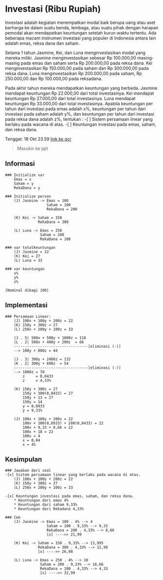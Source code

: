 # Investasi (Ribu Rupiah)                                           

Investasi adalah kegiatan menempatkan modal baik berupa uang atau aset berharga ke dalam suatu benda, lembaga, atau suatu pihak dengan harapan pemodal akan mendapatkan keuntungan setelah kurun waktu tertentu. Ada beberapa macam instrumen investasi yang populer di Indonesia antara lain adalah emas, reksa dana dan saham.

Selama 1 tahun Jasmine, Kei, dan Luna menginvestasikan modal yang mereka miliki. Jasmine menginvestasikan sebesar Rp 100.000,00 masing-masing pada emas dan saham serta Rp 200.000,00 pada reksa dana. Kei menginvestasikan Rp 150.000,00 pada saham dan Rp 300.000,00 pada reksa dana. Luna menginvestasikan Rp 200.000,00 pada saham, Rp 250.000,00 dan Rp 100.000,00 pada reksadana. 

Pada akhir tahun mereka mendapatkan keuntungan yang berbeda. Jasmine mendapat keuntungan Rp 22.000,00 dari total investasinya. Kei mendapat keuntungan Rp 27.000,00 dari total investasinya. Luna mendapat keuntungan Rp 33.000,00 dari total investasinya. Apabila keuntungan per tahun dari investasi pada emas adalah x%, keuntungan per tahun dari investasi pada saham adalah y%, dan keuntungan per tahun dari investasi pada reksa dana adalah z%, tentukan : 
    -[ ] Sistem persamaan linear yang berlaku pada wacana di atas.
    -[ ] Keuntungan investasi pada emas, saham, dan reksa dana.

Tenggat: 18 Okt 23.59
[link ke gcr](https://classroom.google.com/u/0/c/MzczNDIwNzU5NjQ1/a/NDExMDAyNDc1NDI5/details)
> Masukin ke ppt

## Informasi
    ### Initialize var
        Emas = x
        Saham = y
        RekaDana = y

    ### Initialize person
        (J) Jasmine -> Emas = 100
                       Saham = 100
                       RekaDana = 200

        (K) Kei -> Saham = 150
                   RekaDana = 300

        (L) Luna -> Emas = 250
                    Saham = 200
                    RekaDana = 100

    ### var totalKeuntungan
        (J) Jasmine = 22
        (K) Kei = 27
        (L) Luna = 33

    ### var keuntungan
        x%
        y%
        z%
    
    |Nominal dibagi 100|

## Implementasi
    ### Persamaan Linear:
        (J) 100x + 100y + 200z = 22
        (K) 150y + 300z = 27
        (L) 250x + 200y + 100z = 33

        |J . 5| 500x + 500y + 1000z = 110
        |L . 2| 500x + 400y + 200z  = 66
        ----------------------------------[eliminasi (-)]
        --> 100y + 800z = 44

        |J . 3| 300y + 2400z = 132
        |K . 2| 300y + 600z  = 54 
        ----------------------------------[eliminasi (-)]
        --> 1800z = 78
            z     = 0,0433
            z     = 4,33%

        (K) 150y + 300z = 27
            150y + 300(0,0433) = 27
            150y + 13 = 27
            150y = 14
            y = 0,0933
            y = 9,33%

        (J) 100x + 100y + 200z = 22
            100x + 100(0,0933) + 200(0,0433) = 22
            100x + 9,33 + 8,66 = 22
            100x + 18 = 22
            100x = 4
            x = 0,04
            x = 4%

## Kesimpulan
    ### Jawaban dari soal
    -[x] Sistem persamaan linear yang berlaku pada wacana di atas.
        (J) 100x + 100y + 200z = 22
        (K) 150y + 300z = 27
        (L) 250x + 200y + 100z = 33

    -[x] Keuntungan investasi pada emas, saham, dan reksa dana.
        * Keuntungan dari emas 4%
        * Keuntungan dari saham 9,33%
        * Keuntungan dari Rekadana 4,33%

    ### Cek
        (J) Jasmine -> Emas = 100 . 4% --> 4
                       Saham = 100 . 9,33% --> 9,33
                       RekaDana = 200 . 4,33% --> 8,66
                       [x] ---->> 21,99

        (K) Kei -> Saham = 150 . 9,33% --> 13,995
                   RekaDana = 300 . 4,33% --> 12,99
                   [x] ---->> 26,98

        (L) Luna -> Emas = 250 . 4% --> 10
                    Saham = 200 . 9,33% --> 18,66
                    RekaDana = 100 . 4,33% --> 4,33
                    [x] ---->> 32,99

<!-- Cek semua -->